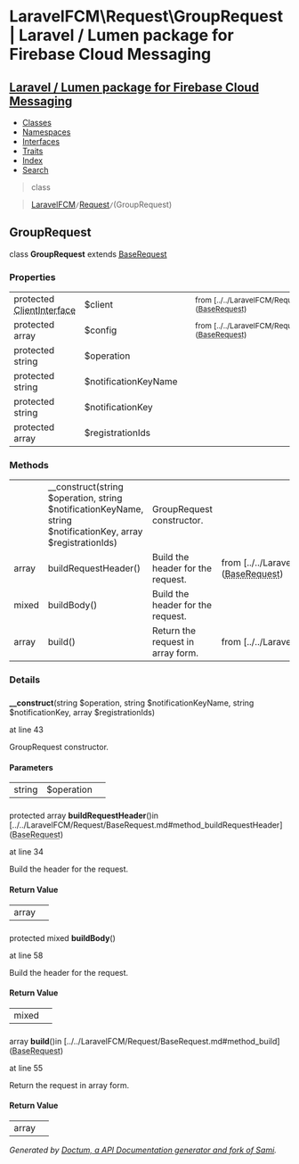 # LaravelFCM\Request\GroupRequest | Laravel / Lumen package for Firebase Cloud Messaging    

## [Laravel / Lumen package for Firebase Cloud Messaging](../../index.md)

- [Classes](../../classes.md)
- [Namespaces](../../namespaces.md)
- [Interfaces](../../interfaces.md)
- [Traits](../../traits.md)
- [Index](../../doc-index.md)
- [Search](../../search.md)

>class

>    [LaravelFCM](../../LaravelFCM.md)` / `[Request](../../LaravelFCM/Request.md)` / `(GroupRequest)
## GroupRequest

class **GroupRequest**        extends [<abbr title="LaravelFCM\Request\BaseRequest">BaseRequest</abbr>](../../LaravelFCM/Request/BaseRequest.md)


    
    
    

### Properties

|   |   |   |   |
|---|---|---|---|
|<a name="property_client"></a>protected <abbr title="GuzzleHttp\ClientInterface">ClientInterface</abbr>|$client||<small>from&nbsp;[../../LaravelFCM/Request/BaseRequest.md#property_client](<abbr title="LaravelFCM\Request\BaseRequest">BaseRequest</abbr>)</small>|
|<a name="property_config"></a>protected array|$config||<small>from&nbsp;[../../LaravelFCM/Request/BaseRequest.md#property_config](<abbr title="LaravelFCM\Request\BaseRequest">BaseRequest</abbr>)</small>|
|<a name="property_operation"></a>protected string|$operation|||
|<a name="property_notificationKeyName"></a>protected string|$notificationKeyName|||
|<a name="property_notificationKey"></a>protected string|$notificationKey|||
|<a name="property_registrationIds"></a>protected array|$registrationIds|||
### Methods

|   |   |   |   |
|---|---|---|---|
||<a name="#method___construct"></a>__construct(string $operation, string $notificationKeyName, string $notificationKey, array $registrationIds)|GroupRequest constructor.||
|array|<a name="#method_buildRequestHeader"></a>buildRequestHeader()|Build the header for the request.|from&nbsp;[../../LaravelFCM/Request/BaseRequest.md#method_buildRequestHeader](<abbr title="LaravelFCM\Request\BaseRequest">BaseRequest</abbr>)|
|mixed|<a name="#method_buildBody"></a>buildBody()|Build the header for the request.||
|array|<a name="#method_build"></a>build()|Return the request in array form.|from&nbsp;[../../LaravelFCM/Request/BaseRequest.md#method_build](<abbr title="LaravelFCM\Request\BaseRequest">BaseRequest</abbr>)|


### Details
<a name id="method___construct"></a>

### 
  **__construct**(string $operation, string $notificationKeyName, string $notificationKey, array $registrationIds)

at line 43    
    

GroupRequest constructor.        

#### Parameters

|   |   |   |
|---|---|---|
|string|$operation||string|$notificationKeyName||string|$notificationKey||array|$registrationIds|
<a name id="method_buildRequestHeader"></a>

### 
protected array **buildRequestHeader**()in [../../LaravelFCM/Request/BaseRequest.md#method_buildRequestHeader](<abbr title="LaravelFCM\Request\BaseRequest">BaseRequest</abbr>)

at line 34    
    

Build the header for the request.        

#### Return Value

|   |   |
|---|---|
|array|

<a name id="method_buildBody"></a>

### 
protected mixed **buildBody**()

at line 58    
    

Build the header for the request.        

#### Return Value

|   |   |
|---|---|
|mixed|

<a name id="method_build"></a>

### 
 array **build**()in [../../LaravelFCM/Request/BaseRequest.md#method_build](<abbr title="LaravelFCM\Request\BaseRequest">BaseRequest</abbr>)

at line 55    
    

Return the request in array form.        

#### Return Value

|   |   |
|---|---|
|array|

_Generated by [Doctum, a API Documentation generator and fork of Sami](https://github.com/code-lts/doctum)._